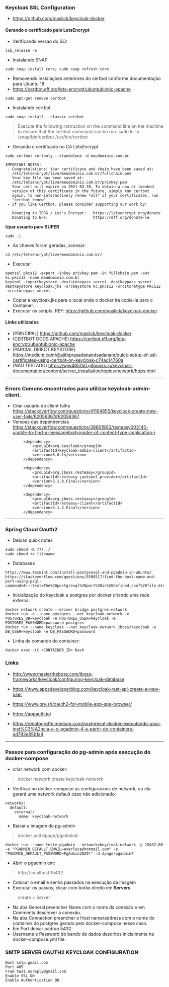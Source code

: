 ### Keycloak SSL Configuration  
* https://github.com/maslick/keycloak-docker  

#### Gerando o certificado pelo LetsEncrypt  
* Verificando versao do SO:
```
lsb_release -a
```
* Instalando SNAP  
```
sudo snap install core; sudo snap refresh core
```
* Removendo instalações anteriores do certbot conforme documentação para Ubuntu 18
* https://certbot.eff.org/lets-encrypt/ubuntubionic-apache  
```
sudo apt-get remove certbot
```
* Instalando certbot  
```
sudo snap install --classic certbot
```
> Execute the following instruction on the command line on the machine to ensure that the certbot command can be run.
> sudo ln -s /snap/bin/certbot /usr/bin/certbot  

* Gerando o certificado no CA LetsEncrypt
```
sudo certbot certonly --standalone -d meudominio.com.br

IMPORTANT NOTES:
 - Congratulations! Your certificate and chain have been saved at:
   /etc/letsencrypt/live/meudominio.com.br/fullchain.pem
   Your key file has been saved at:
   /etc/letsencrypt/live/meudominio.com.br/privkey.pem
   Your cert will expire on 2021-03-28. To obtain a new or tweaked
   version of this certificate in the future, simply run certbot
   again. To non-interactively renew *all* of your certificates, run
   "certbot renew"
 - If you like Certbot, please consider supporting our work by:

   Donating to ISRG / Let's Encrypt:   https://letsencrypt.org/donate
   Donating to EFF:                    https://eff.org/donate-le
```
**Upar usuario para SUPER**
```
sudo -i
```
* As chaves foram geradas, acessar:
```
cd /etc/letsencrypt/live/meudominio.com.br/
```
* Executar
```
openssl pkcs12 -export -inkey privkey.pem -in fullchain.pem -out kc.pkcs12 -name meudominio.com.br  
keytool -importkeystore -deststorepass secret -destkeypass secret -destkeystore keycloak.jks -srckeystore kc.pkcs12 -srcstoretype PKCS12 -srcstorepass secret
```
* Copiar a keycloak.jks para o local onde o docker irá copia-la para o Container.
* Executar os scripts. REF: https://github.com/maslick/keycloak-docker 

#### Links utilizados

* (PRINCIPAL) https://github.com/maslick/keycloak-docker 
* (CERTBOT DOCS APACHE) https://certbot.eff.org/lets-encrypt/ubuntubionic-apache
* (PARCIAL DIRECT KEYSTORE) https://medium.com/@ajithprasadanandsadanam/quick-setup-of-ssl-certificates-using-certbot-on-keycloak-c74ac14760a
* (NÃO TESTADO) https://wjw465150.gitbooks.io/keycloak-documentation/content/server_installation/topics/network/https.html
---
### Errors Comuns encontrados para utilizar keycloak-admin-client. 
* Criar usuário do client falha https://stackoverflow.com/questions/41164855/keycloak-create-new-user-fails/62056367#62056367. 
* Versoes das dependencias https://stackoverflow.com/questions/39861900/resteasy003145-unable-to-find-a-messagebodyreader-of-content-type-application-j. 
```
		<dependency>
			<groupId>org.keycloak</groupId>
			<artifactId>keycloak-admin-client</artifactId>
			<version>6.0.1</version>
		</dependency>

		<dependency>
			<groupId>org.jboss.resteasy</groupId>
			<artifactId>resteasy-jackson2-provider</artifactId>
			<version>3.1.0.Final</version>
		</dependency>

		<dependency>
			<groupId>org.jboss.resteasy</groupId>
			<artifactId>resteasy-client</artifactId>
			<version>3.1.3.Final</version>
		</dependency>
```
---
### Spring Cloud Oauth2
  
* Debian quick notes
```
sudo chmod -R 777 ./
sudo chmod +x filename
```
* Databases  
```
https://www.tecmint.com/install-postgresql-and-pgadmin-in-ubuntu/
https://stackoverflow.com/questions/5598517/find-the-host-name-and-port-using-psql-commands#:~:text=The%20postgresql%20port%20is%20defined,conf%20file.&text=Changing%20the%20number%20there%20requires,for%20it%20to%20take%20effect.&text=You%20can%20use%20the%20command,%22%20at%20port%20%22port_number%22.
```
  
* Inicialização do keycloak e postgres por docker criando uma rede externa. 
``` 
docker network create --driver bridge postgres-network
docker run -d --name postgres --net keycloak-network -e POSTGRES_DB=keycloak -e POSTGRES_USER=keycloak -e POSTGRES_PASSWORD=password postgres
docker run --name keycloak --net keycloak-network jboss/keycloak -e DB_USER=keycloak -e DB_PASSWORD=password
```
* Linha de comando do container: 
```
docker exec -it <CONTAINER_ID> bash
```

### Links
* http://www.mastertheboss.com/jboss-frameworks/keycloak/configuring-keycloak-database

* https://www.appsdeveloperblog.com/keycloak-rest-api-create-a-new-user  
* https://www.ory.sh/oauth2-for-mobile-app-spa-browser/  
* https://appauth.io/
  
* https://renatogroffe.medium.com/postgresql-docker-executando-uma-inst%C3%A2ncia-e-o-pgadmin-4-a-partir-de-containers-ad783e85b1a4

-------------------------
### Passos para configuração do pg-admin após execução do docker-compose
  
* criar network com docker:


> docker network create keycloak-network

*  Verificar no docker-compose as configuracoes de network, ou ela gerará uma network default caso não adicionado: 
```
networks:
  default:
    external:
      name: keycloak-network
```

* Baixar a imagem do pg-admin  
> docker pull dpage/pgadmin4

``` 
docker run --name teste-pgadmin --network=keycloak-network -p 15432:80 -e "PGADMIN_DEFAULT_EMAIL=everluca@hotmail.com" -e "PGADMIN_DEFAULT_PASSWORD=PgAdmin2020!" -d dpage/pgadmin4
```

* Abrir o pgadmin em:
> http://localhost:15432 
 * Colocar o email e senha passados na execução da imagem
 * Executar os passos, clicar com botão direito em <b> Servers </b>
 > create > Server  
* Na aba General preencher Name com o nome da conexão e em Comments descrever a conexão.
* Na aba Connection preencher o Host name/address com o nome do container do postgres gerado pelo docker-compose nesse caso.
* Em Port deixar padrao 5432
* Username e Password do bando de dados descritos inicialmente na docker-compose.yml file.

 ### SMTP SERVER OAUTH2 KEYCLOAK CONFIGURATION
   
```
Host smtp.gmail.com
Port 465
From test.noreply@gmail.com
Enable SSL ON
Enable Authentication ON

```
